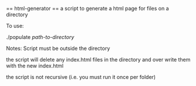== html-generator ==
a script to generate a html page for files on a directory

To use:

./populate *path-to-directory*

Notes:
Script must be outside the directory

the script will delete any index.html files in the directory and over write them with the new index.html

the script is not recursive (i.e. you must run it once per folder)
